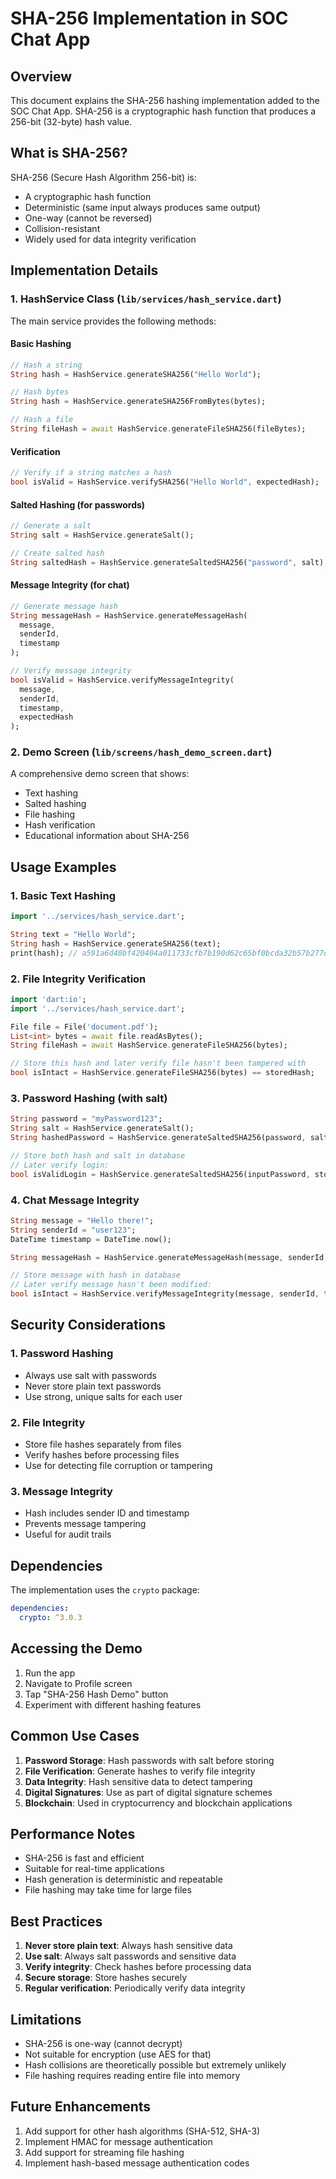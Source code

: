# SHA-256 Implementation in SOC Chat App

## Overview

This document explains the SHA-256 hashing implementation added to the SOC Chat App. SHA-256 is a cryptographic hash function that produces a 256-bit (32-byte) hash value.

## What is SHA-256?

SHA-256 (Secure Hash Algorithm 256-bit) is:
- A cryptographic hash function
- Deterministic (same input always produces same output)
- One-way (cannot be reversed)
- Collision-resistant
- Widely used for data integrity verification

## Implementation Details

### 1. HashService Class (`lib/services/hash_service.dart`)

The main service provides the following methods:

#### Basic Hashing
```dart
// Hash a string
String hash = HashService.generateSHA256("Hello World");

// Hash bytes
String hash = HashService.generateSHA256FromBytes(bytes);

// Hash a file
String fileHash = await HashService.generateFileSHA256(fileBytes);
```

#### Verification
```dart
// Verify if a string matches a hash
bool isValid = HashService.verifySHA256("Hello World", expectedHash);
```

#### Salted Hashing (for passwords)
```dart
// Generate a salt
String salt = HashService.generateSalt();

// Create salted hash
String saltedHash = HashService.generateSaltedSHA256("password", salt);
```

#### Message Integrity (for chat)
```dart
// Generate message hash
String messageHash = HashService.generateMessageHash(
  message, 
  senderId, 
  timestamp
);

// Verify message integrity
bool isValid = HashService.verifyMessageIntegrity(
  message, 
  senderId, 
  timestamp, 
  expectedHash
);
```

### 2. Demo Screen (`lib/screens/hash_demo_screen.dart`)

A comprehensive demo screen that shows:
- Text hashing
- Salted hashing
- File hashing
- Hash verification
- Educational information about SHA-256

## Usage Examples

### 1. Basic Text Hashing
```dart
import '../services/hash_service.dart';

String text = "Hello World";
String hash = HashService.generateSHA256(text);
print(hash); // a591a6d40bf420404a011733cfb7b190d62c65bf0bcda32b57b277d9ad9f146e
```

### 2. File Integrity Verification
```dart
import 'dart:io';
import '../services/hash_service.dart';

File file = File('document.pdf');
List<int> bytes = await file.readAsBytes();
String fileHash = await HashService.generateFileSHA256(bytes);

// Store this hash and later verify file hasn't been tampered with
bool isIntact = HashService.generateFileSHA256(bytes) == storedHash;
```

### 3. Password Hashing (with salt)
```dart
String password = "myPassword123";
String salt = HashService.generateSalt();
String hashedPassword = HashService.generateSaltedSHA256(password, salt);

// Store both hash and salt in database
// Later verify login:
bool isValidLogin = HashService.generateSaltedSHA256(inputPassword, storedSalt) == storedHash;
```

### 4. Chat Message Integrity
```dart
String message = "Hello there!";
String senderId = "user123";
DateTime timestamp = DateTime.now();

String messageHash = HashService.generateMessageHash(message, senderId, timestamp);

// Store message with hash in database
// Later verify message hasn't been modified:
bool isIntact = HashService.verifyMessageIntegrity(message, senderId, timestamp, storedHash);
```

## Security Considerations

### 1. Password Hashing
- Always use salt with passwords
- Never store plain text passwords
- Use strong, unique salts for each user

### 2. File Integrity
- Store file hashes separately from files
- Verify hashes before processing files
- Use for detecting file corruption or tampering

### 3. Message Integrity
- Hash includes sender ID and timestamp
- Prevents message tampering
- Useful for audit trails

## Dependencies

The implementation uses the `crypto` package:
```yaml
dependencies:
  crypto: ^3.0.3
```

## Accessing the Demo

1. Run the app
2. Navigate to Profile screen
3. Tap "SHA-256 Hash Demo" button
4. Experiment with different hashing features

## Common Use Cases

1. **Password Storage**: Hash passwords with salt before storing
2. **File Verification**: Generate hashes to verify file integrity
3. **Data Integrity**: Hash sensitive data to detect tampering
4. **Digital Signatures**: Use as part of digital signature schemes
5. **Blockchain**: Used in cryptocurrency and blockchain applications

## Performance Notes

- SHA-256 is fast and efficient
- Suitable for real-time applications
- Hash generation is deterministic and repeatable
- File hashing may take time for large files

## Best Practices

1. **Never store plain text**: Always hash sensitive data
2. **Use salt**: Always salt passwords and sensitive data
3. **Verify integrity**: Check hashes before processing data
4. **Secure storage**: Store hashes securely
5. **Regular verification**: Periodically verify data integrity

## Limitations

- SHA-256 is one-way (cannot decrypt)
- Not suitable for encryption (use AES for that)
- Hash collisions are theoretically possible but extremely unlikely
- File hashing requires reading entire file into memory

## Future Enhancements

1. Add support for other hash algorithms (SHA-512, SHA-3)
2. Implement HMAC for message authentication
3. Add support for streaming file hashing
4. Implement hash-based message authentication codes 